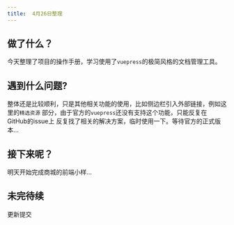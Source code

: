 ```yaml
---
title:  4月26日整理
---
```


 ## 做了什么？
 
 今天整理了项目的操作手册，学习使用了`vuepress`的极简风格的文档管理工具。
 
 ## 遇到什么问题?
 
 整体还是比较顺利，只是其他相关功能的使用，比如侧边栏引入外部链接，例如这里的`精选资源` 部分，由于官方的`vuepress`还没有支持这个功能，只能反复在GitHub的issue上
 反复找了相关的解决方案，临时使用一下。等待官方的正式版本...
 
 ## 接下来呢？
 
 明天开始完成商城的前端小样...

 ## 未完待续

 更新提交
